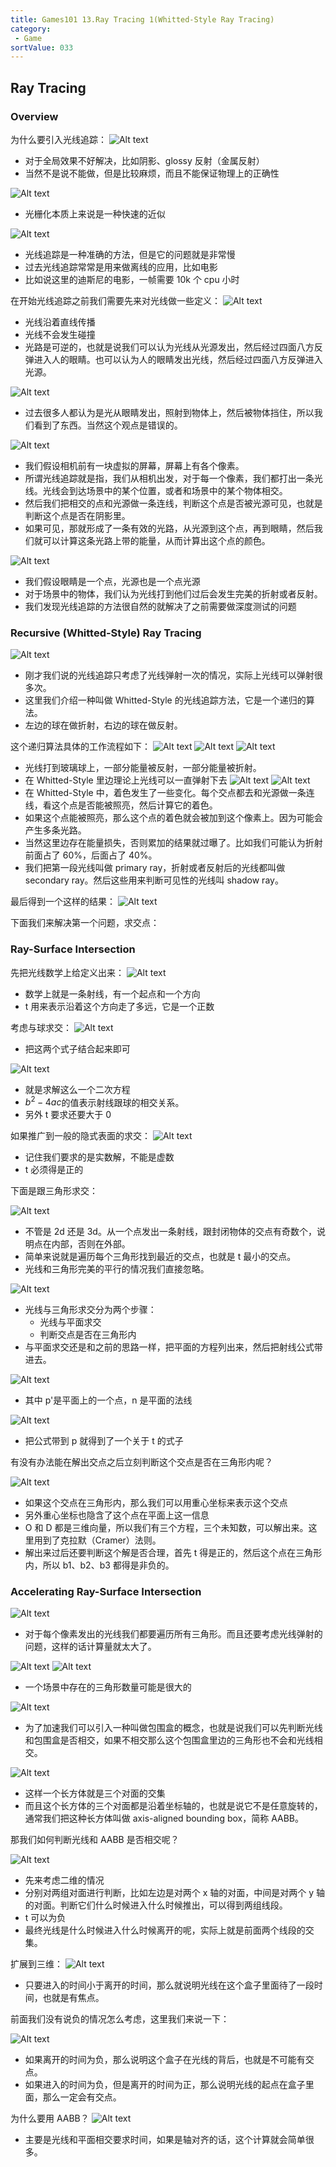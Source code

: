 ```yaml
---
title: Games101 13.Ray Tracing 1(Whitted-Style Ray Tracing)
category:
 - Game
sortValue: 033
---
```


## Ray Tracing

### Overview

为什么要引入光线追踪：
![Alt text](image.png)

- 对于全局效果不好解决，比如阴影、glossy 反射（金属反射）
- 当然不是说不能做，但是比较麻烦，而且不能保证物理上的正确性

![Alt text](image-1.png)

- 光栅化本质上来说是一种快速的近似

![Alt text](image-2.png)

- 光线追踪是一种准确的方法，但是它的问题就是非常慢
- 过去光线追踪常常是用来做离线的应用，比如电影
- 比如说这里的迪斯尼的电影，一帧需要 10k 个 cpu 小时

在开始光线追踪之前我们需要先来对光线做一些定义：
![Alt text](image-3.png)

- 光线沿着直线传播
- 光线不会发生碰撞
- 光路是可逆的，也就是说我们可以认为光线从光源发出，然后经过四面八方反弹进入人的眼睛。也可以认为人的眼睛发出光线，然后经过四面八方反弹进入光源。

![Alt text](image-4.png)

- 过去很多人都认为是光从眼睛发出，照射到物体上，然后被物体挡住，所以我们看到了东西。当然这个观点是错误的。

![Alt text](image-5.png)

- 我们假设相机前有一块虚拟的屏幕，屏幕上有各个像素。
- 所谓光线追踪就是指，我们从相机出发，对于每一个像素，我们都打出一条光线。光线会到达场景中的某个位置，或者和场景中的某个物体相交。
- 然后我们把相交的点和光源做一条连线，判断这个点是否被光源可见，也就是判断这个点是否在阴影里。
- 如果可见，那就形成了一条有效的光路，从光源到这个点，再到眼睛，然后我们就可以计算这条光路上带的能量，从而计算出这个点的颜色。

![Alt text](image-6.png)

- 我们假设眼睛是一个点，光源也是一个点光源
- 对于场景中的物体，我们认为光线打到他们过后会发生完美的折射或者反射。
- 我们发现光线追踪的方法很自然的就解决了之前需要做深度测试的问题

### Recursive (Whitted-Style) Ray Tracing

![Alt text](image-7.png)

- 刚才我们说的光线追踪只考虑了光线弹射一次的情况，实际上光线可以弹射很多次。
- 这里我们介绍一种叫做 Whitted-Style 的光线追踪方法，它是一个递归的算法。
- 左边的球在做折射，右边的球在做反射。

这个递归算法具体的工作流程如下：
![Alt text](image-8.png)
![Alt text](image-9.png)
![Alt text](image-10.png)

- 光线打到玻璃球上，一部分能量被反射，一部分能量被折射。
- 在 Whitted-Style 里边理论上光线可以一直弹射下去
  ![Alt text](image-11.png)
  ![Alt text](image-12.png)
- 在 Whitted-Style 中，着色发生了一些变化。每个交点都去和光源做一条连线，看这个点是否能被照亮，然后计算它的着色。
- 如果这个点能被照亮，那么这个点的着色就会被加到这个像素上。因为可能会产生多条光路。
- 当然这里边存在能量损失，否则累加的结果就过曝了。比如我们可能认为折射前面占了 60%，后面占了 40%。
- 我们把第一段光线叫做 primary ray，折射或者反射后的光线都叫做 secondary ray。然后这些用来判断可见性的光线叫 shadow ray。

最后得到一个这样的结果：
![Alt text](image-13.png)

下面我们来解决第一个问题，求交点：

### Ray-Surface Intersection

先把光线数学上给定义出来：
![Alt text](image-14.png)

- 数学上就是一条射线，有一个起点和一个方向
- t 用来表示沿着这个方向走了多远，它是一个正数

考虑与球求交：
![Alt text](image-15.png)

- 把这两个式子结合起来即可

![Alt text](image-16.png)

- 就是求解这么一个二次方程
- $b^2-4ac$的值表示射线跟球的相交关系。
- 另外 t 要求还要大于 0

如果推广到一般的隐式表面的求交：
![Alt text](image-17.png)

- 记住我们要求的是实数解，不能是虚数
- t 必须得是正的

下面是跟三角形求交：

![Alt text](image-18.png)

- 不管是 2d 还是 3d。从一个点发出一条射线，跟封闭物体的交点有奇数个，说明点在内部，否则在外部。
- 简单来说就是遍历每个三角形找到最近的交点，也就是 t 最小的交点。
- 光线和三角形完美的平行的情况我们直接忽略。

![Alt text](image-19.png)

- 光线与三角形求交分为两个步骤：
  - 光线与平面求交
  - 判断交点是否在三角形内
- 与平面求交还是和之前的思路一样，把平面的方程列出来，然后把射线公式带进去。

![Alt text](image-20.png)

- 其中 p'是平面上的一个点，n 是平面的法线

![Alt text](image-21.png)

- 把公式带到 p 就得到了一个关于 t 的式子

有没有办法能在解出交点之后立刻判断这个交点是否在三角形内呢？

![Alt text](image-22.png)

- 如果这个交点在三角形内，那么我们可以用重心坐标来表示这个交点
- 另外重心坐标也隐含了这个点在平面上这一信息
- O 和 D 都是三维向量，所以我们有三个方程，三个未知数，可以解出来。这里用到了克拉默（Cramer）法则。
- 解出来过后还要判断这个解是否合理，首先 t 得是正的，然后这个点在三角形内，所以 b1、b2、b3 都得是非负的。

### Accelerating Ray-Surface Intersection

![Alt text](image-23.png)

- 对于每个像素发出的光线我们都要遍历所有三角形。而且还要考虑光线弹射的问题，这样的话计算量就太大了。

![Alt text](image-24.png)
![Alt text](image-25.png)

- 一个场景中存在的三角形数量可能是很大的

![Alt text](image-26.png)

- 为了加速我们可以引入一种叫做包围盒的概念，也就是说我们可以先判断光线和包围盒是否相交，如果不相交那么这个包围盒里边的三角形也不会和光线相交。

![Alt text](image-27.png)

- 这样一个长方体就是三个对面的交集
- 而且这个长方体的三个对面都是沿着坐标轴的，也就是说它不是任意旋转的，通常我们把这种长方体叫做 axis-aligned bounding box，简称 AABB。

那我们如何判断光线和 AABB 是否相交呢？

![Alt text](image-28.png)

- 先来考虑二维的情况
- 分别对两组对面进行判断，比如左边是对两个 x 轴的对面，中间是对两个 y 轴的对面。判断它们什么时候进入什么时候推出，可以得到两组线段。
- t 可以为负
- 最终光线是什么时候进入什么时候离开的呢，实际上就是前面两个线段的交集。

扩展到三维：
![Alt text](image-29.png)

- 只要进入的时间小于离开的时间，那么就说明光线在这个盒子里面待了一段时间，也就是有焦点。

前面我们没有说负的情况怎么考虑，这里我们来说一下：

![Alt text](image-30.png)

- 如果离开的时间为负，那么说明这个盒子在光线的背后，也就是不可能有交点。
- 如果进入的时间为负，但是离开的时间为正，那么说明光线的起点在盒子里面，那么一定会有交点。

为什么要用 AABB？
![Alt text](image-31.png)

- 主要是光线和平面相交要求时间，如果是轴对齐的话，这个计算就会简单很多。